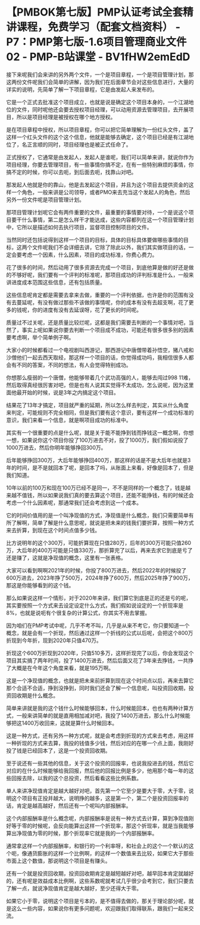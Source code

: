 # 【PMBOK第七版】PMP认证考试全套精讲课程，免费学习（配套文档资料） - P7：PMP第七版-1.6项目管理商业文件02 - PMP-B站课堂 - BV1fHW2emEdD

接下来呢我们会来讲的另外两个文件，一个是项目章程，一个是项目管理计划，那这两份文件呢我们会简单的讲解，因为我们在后面章节会对这些信息进行，大量的详实的说明，先简单了解一下项目章程，它是由发起人来发布的。

它是一个正式去批准这个项目成立，也就是说是确定这个项目本身的，一个江湖地位的文件，同时呢他还会要去授权项目经理，可以动用资源去管理项目，去开展项目，所以是项目经理是被授权在哪个地方授权。

是在项目章程中授权，所以项目章程，你可以把它简单理解为一份红头文件，盖了这样一个红头文件的这个这个信息，他就是能够去确定，这个项目已经是有江湖地位了，名正言顺的同时，项目经理也是被正式任命了。

正式授权了，它通常是由发起人，发起人是谁呢，我们可以简单来讲，就说你作为项目经理，你要去管理项目，有一些事情你搞不定，在有一些特别麻烦的事情，你搞不定的时候，你可以去呃，到后面去呃，找靠山对吧。

那发起人他就是你的靠山，他是去发起这个项目，并且为这个项目去提供资金的这样一个角色，一般来讲是公司领导，或者PMO来去充当这个发起人的角色，然后另外一份文件呢是项目管理计划。

那项目管理计划呢它会有两件重要的文件，最重要的事情要对待，一个是说这个项目要干什么事情，第二是怎么样干才能达成，这些内容都列在这一个项目管理计划中，它所以是描述如何去执行项目，监督项目控制项目的文件。

当然同时还包括说得到这样一个项目的目标，具体的目标具体要做哪些事情的目标，这两个文件呢我们不会详细去讲，它除了除此以外，我们其实做项目的话，一定会要考虑一个因素，什么因素，项目的成功标准，你费心费力。

花了很多的时间，然后动用了很多资源去完成一个项目，到底他算是做的好还是做的不够好呢，我们要有一个评判的标准呢，那项目成功的评判标准是什么，一般来讲进度成本范围这些信息，还有包括质量。

这些信息呢肯定都是需要去拿来去做，重要的一个评判依据，也许是你的范围有没有去蔓延呢，有没有做过那些不该做的事情呢，你的成本有没有去超支啊，花了更多的钱呢，你的进度有没有去延误呀，花了更长的时间呢。

质量过不过关呢，还是质量比较烂呢，这都是我们需要去判断的一个事情对吧，当然了，事实上呢如果说你要去判断一个项目成不成功，可能还有很多很多别的因素要考虑啊，举个简单例子啊。

大家小的时候都看过一个电视剧叫西游记，那西游记中唐僧带着孙悟空，猪八戒和沙僧他们一起去西天取经，那这样一个项目的话，你觉得成功吗，我相信很多人都会有不同的答案，不同的想法，有人会觉得特别成功。

你想那么瘦弱的一个唐僧，他能够带着几个武功高强的人，能够去闯过998 11难，然后取得真经很厉害对吧，但是也有人说其实觉得不太成功，怎么说呢，因为这里面他最开始的时候，说是3年之内搞定这个项目。

结果花了13年才搞定，项目就严重的延期，所以怎么样去判定，其实从什么角度来判定，可能规则不完全相同，但是我们要有这个意识，要有这样一个成功标准的意识，我们来看一个信息，就是啊项目成功的标准中。

其实有一个很重要的点是什么呢，就是关于能不能挣到钱而挣钱这一概念啊，你想一想，如果说你这个项目你投了100万进去不对，投了1000万，我们假如说投了1000万进去，然后你明年能够挣回300万。

后年能够挣回300万，大后年能够挣回400万，那这样的话是不是大后年也就是3年的时间，是不是就回本了呢，是回本了吗，从账面上来看，好像是回本了，但是我们知道。

10年以前的100万和现在100万已经不是同一，不不是同样的一个概念了，钱是越来越不值钱，所以如果说我们真的要去算这个项目，还能不能挣钱，有的时候还会考虑一个什么因素呢，那通常我们还会考虑到这一个成本。

它的时间价值用的是一个叫净现值的方式，净现值是什么概念，我们只需要简单有所了解啊，简单了解是什么意思呢，就说是把未来的钱我们要折算，按照一种方式来去折算，到现在这个时间点值多少钱。

比方说明年的这个300万，可能折算现在只值280万，后年的300万可能只值260万，大后年的400万可能是只值330万，那折算完了以后，再来去求它到底是亏了还是赚了，这就是净现值的概念，这里有一张表格。

大家可以看到啊啊2021年的时候，你投了800万进去，然后2022年的时候投了600万进去，2023年挣了500万，2024年挣了600万，然后2025年挣了900万，那这是你能够看到的这个钱。

那么如果说这样一个情形，对于2020年来讲，我们算它到底是正的还是亏的呢，其实要按照一个方式来去设定设定什么方式，我们假如说设定的一个折现率是8%，也就是说呃有个很复杂的计算公式，你其实不用去掌握。

因为咱们在PMP考试中呢，几乎不考不叫，几乎是从来不考它，你只要知道一个概念，就是会有一个折现，然后通过这样一个折线的公式以后呢，会把这个800万折现到今年折，现到2020年只值470万。

折现这个600万折现到2020年，只值510多万，这样折现完了以后，你会发现这个项目其实搞了两年时间，投了1400万进去，然后后面又花了3年来去挣钱，一共挣了大概是在今年这个角度来看，就是195万啊。

这是一个净现值的概念，也就是把未来前折算到现在这个时间点以后，再来去算它那个合适不合适，挣到没挣到，同时我们还会了解一个信息呢，叫投资回收期，投资回收期是什么概念。

简单来讲就是我的这个钱什么时候能够回本，什么时候能回本，也也有两种计算方式，一般来讲简单的就是直用相加减对吧，我投了1400万进去，那么什么时候能够把这1400万收回来，这就是算什么时候回本。

这是一种方式，还有另外一种方式呢，就是会考虑到折现的方式来去考虑，用这样一种折现的方式来去算，我投的钱值多少钱，然后对应的在哪一个点上面，我刚好投了钱是已经回本了，这是一个投资回收期。

至于说还有一些其他的信息，关于这个投资的回报率，也说我投进去的钱，然后它对应的在什么时候能够给我回报，然后他的回报比例是多少，他用那个每一年的这些回报去除，以我的这个总投资，然后看看这些比例系数。

单人来讲净现值肯定是越大越好对吧，首先第一个它至少是要大于零，大于零，说明这个项目有正投并越大，说明挣的越多，这是第一个，第二个是投资回报率的话，肯定是越高越好，然后还有一个呢叫内部报酬率。

这个内部报酬率是什么概念呢，内部报酬率是说有一种方式去计算，算到净现值刚好等于零的时候呢，会反向能算出这样一个折现率，那这个折现率，就是当我能够算出净现值为零的时候，那个折现率它就是我的一个内部报酬率。

通常拿这样一个内部报酬率，和银行的一个利率呀，和社会上的这个一个默认的这个呃，像通货膨胀的这样一个比例啊，的这样一个数值来去比较，如果它大于那些市面上这个数值，那说明这个项目是有赚头。

还有一个就是投资回收期，投资回收期肯定是越短越好对吧，越早回本肯定就越好的，还有呢是效益成本比例啊，这些系数呢就考试几乎很少会考到它，我们只要去了解一点，就说净现值肯定是越大越好，至少还得大于零。

如果它小于零，说明这个项目是亏本的，是不值得去做的，那关于理论部分呢，就是这么一些内容，如果说你有更多问题呢，欢迎跟我们取得联系，跟我们一起来交流。

